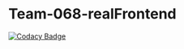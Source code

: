 # Team-068-realFrontend

[![Codacy Badge](https://api.codacy.com/project/badge/Grade/280bd862b485440585686952a650f309)](https://app.codacy.com/gh/BuildForSDGCohort2/Team-068-realFrontend?utm_source=github.com&utm_medium=referral&utm_content=BuildForSDGCohort2/Team-068-realFrontend&utm_campaign=Badge_Grade_Settings)